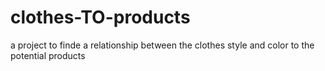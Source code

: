 # clothes-TO-products
a project to finde a relationship between the clothes style and color to the potential products
